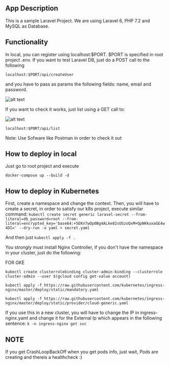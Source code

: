 ## App Description

This is a sample Laravel Project. We are using Laravel 6, PHP 7.2 and MySQL as Database.

## Functionality 

In local, you can register using localhost:$PORT. $PORT is specified in root project .env.
If you want to test Laravel DB, just do a POST call to the following 

```localhost:$PORT/api/createUser``` 

and you have to pass as params the following fields: name, email and password.

![alt text](images/postMethod.png "Post method")

If you want to check it works, just list using a GET call to:

![alt text](images/getMethod.png "Post method")

```localhost:$PORT/api/list```


Note: Use Sofware like Postman in order to check it out
## How to deploy in local

Just go to root project and execute

`docker-compose up --build -d`

## How to deploy in Kubernetes
First, create a namespace and change the context.
Then, you will have to create a secret, in order to satisfy our k8s project, execute similar command:
`kubectl create secret generic laravel-secret --from-literal=db_password=root --from-literal=encrypted_key='base64:+5EKn7wOp0Bg4ALke82sUSzoQxM+QpNKkuxaGE4w4DI=' --dry-run -o yaml > secret.yaml`

And then just `kubectl apply -f .`

You strongly must install Nginx Controller, if you don't have the namespace in your cluster, just do the following:

FOR GKE

```kubectl create clusterrolebinding cluster-admin-binding --clusterrole cluster-admin --user $(gcloud config get-value account)```

```kubectl apply -f https://raw.githubusercontent.com/kubernetes/ingress-nginx/master/deploy/static/mandatory.yaml```

```kubectl apply -f https://raw.githubusercontent.com/kubernetes/ingress-nginx/master/deploy/static/provider/cloud-generic.yaml```

If you use this in a new cluster, you will have to change the IP in ingress-nginx.yaml and change it for the External Ip which appears in the following sentence:
```k -n ingress-nginx get svc```

## NOTE

If you get CrashLoopBackOff when you get pods info, just wait, Pods are creating and thereis a healthcheck :)